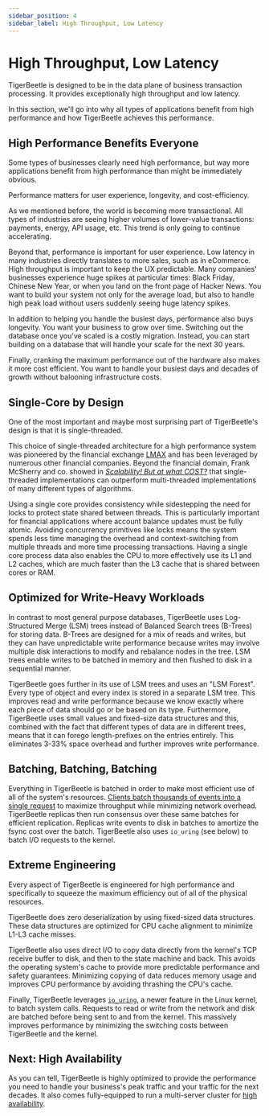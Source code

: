 ```yaml
---
sidebar_position: 4
sidebar_label: High Throughput, Low Latency
---
```


# High Throughput, Low Latency

TigerBeetle is designed to be in the data plane of business transaction processing. It provides
exceptionally high throughput and low latency.

In this section, we'll go into why all types of applications benefit from high performance and how
TigerBeetle achieves this performance.

## High Performance Benefits Everyone

Some types of businesses clearly need high performance, but way more applications benefit from high
performance than might be immediately obvious.

Performance matters for user experience, longevity, and cost-efficiency.

As we mentioned before, the world is becoming more transactional. All types of industries are seeing
higher volumes of lower-value transactions: payments, energy, API usage, etc. This trend is only
going to continue accelerating.

Beyond that, performance is important for user experience. Low latency in many industries directly
translates to more sales, such as in eCommerce. High throughput is important to keep the UX
predictable. Many companies' businesses experience huge spikes at particular times: Black Friday,
Chinese New Year, or when you land on the front page of Hacker News. You want to build your system
not only for the average load, but also to handle high peak load without users suddenly seeing huge
latency spikes.

In addition to helping you handle the busiest days, performance also buys longevity. You want your
business to grow over time. Switching out the database once you've scaled is a costly migration.
Instead, you can start building on a database that will handle your scale for the next 30 years.

Finally, cranking the maximum performance out of the hardware also makes it more cost efficient. You
want to handle your busiest days and decades of growth without balooning infrastructure costs.

## Single-Core by Design

One of the most important and maybe most surprising part of TigerBeetle's design is that it is
single-threaded.

This choice of single-threaded architecture for a high performance system was pioneered by the
financial exchange [LMAX](https://www.infoq.com/presentations/LMAX/) and has been leveraged by
numerous other financial companies. Beyond the financial domain, Frank McSherry and co. showed in
[_Scalability! But at what COST?_](https://www.usenix.org/system/files/conference/hotos15/hotos15-paper-mcsherry.pdf)
that single-threaded implementations can outperform multi-threaded implementations of many different
types of algorithms.

Using a single core provides consistency while sidestepping the need for locks to protect state
shared between threads. This is particularly important for financial applications where account
balance updates must be fully atomic. Avoiding concurrency primitives like locks means the system
spends less time managing the overhead and context-switching from multiple threads and more time
processing transactions. Having a single core process data also enables the CPU to more effectively
use its L1 and L2 caches, which are much faster than the L3 cache that is shared between cores or
RAM.

## Optimized for Write-Heavy Workloads

In contrast to most general purpose databases, TigerBeetle uses Log-Structured Merge (LSM) trees
instead of Balanced Search trees (B-Trees) for storing data. B-Trees are designed for a mix of reads
and writes, but they can have unpredictable write performance because writes may involve multiple
disk interactions to modify and rebalance nodes in the tree. LSM trees enable writes to be batched
in memory and then flushed to disk in a sequential manner.

TigerBeetle goes further in its use of LSM trees and uses an "LSM Forest". Every type of object and
every index is stored in a separate LSM tree. This improves read and write performance because we
know exactly where each piece of data should go or be based on its type. Furthermore, TigerBeetle
uses small values and fixed-size data structures and this, combined with the fact that different
types of data are in different trees, means that it can forego length-prefixes on the entries
entirely. This eliminates 3-33% space overhead and further improves write performance.

## Batching, Batching, Batching

Everything in TigerBeetle is batched in order to make most efficient use of all of the system's
resources.
[Clients batch thousands of events into a single request](../reference/requests/README.md#batching-events)
to maximize throughput while minimizing network overhead. TigerBeetle replicas then run consensus
over these same batches for efficient replication. Replicas write events to disk in batches to
amortize the fsync cost over the batch. TigerBeetle also uses `io_uring` (see below) to batch I/O
requests to the kernel.

## Extreme Engineering

Every aspect of TigerBeetle is engineered for high performance and specifically to squeeze the
maximum efficiency out of all of the physical resources.

TigerBeetle does zero deserialization by using fixed-sized data structures. These data structures
are optimized for CPU cache alignment to minimize L1-L3 cache misses.

TigerBeetle also uses direct I/O to copy data directly from the kernel's TCP receive buffer to disk,
and then to the state machine and back. This avoids the operating system's cache to provide more
predictable performance and safety guarantees. Minimizing copying of data reduces memory usage and
improves CPU performance by avoiding thrashing the CPU's cache.

Finally, TigerBeetle leverages [`io_uring`](https://en.wikipedia.org/wiki/Io_uring), a newer feature
in the Linux kernel, to batch system calls. Requests to read or write from the network and disk are
batched before being sent to and from the kernel. This massively improves performance by minimizing
the switching costs between TigerBeetle and the kernel.

## Next: High Availability

As you can tell, TigerBeetle is highly optimized to provide the performance you need to handle your
business's peak traffic and your traffic for the next decades. It also comes fully-equipped to run a
multi-server cluster for [high availability](./availability.md).
